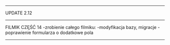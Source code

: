 ****************************
UPDATE 2.12
***************************

FILMIK CZĘŚĆ 14
-zrobienie całego filmiku:
 -modyfikacja bazy, migracje
 -poprawienie formularza o dodatkowe pola

***********************************************************************************************
